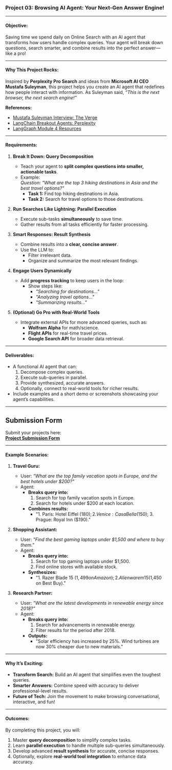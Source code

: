 ### **Project 03: Browsing AI Agent: Your Next-Gen Answer Engine!**  

---

#### **Objective:**  
Saving time we spend daily on Online Search with an AI agent that transforms how users handle complex queries. Your agent will break down questions, search smarter, and combine results into the perfect answer—like a pro!  

---

#### **Why This Project Rocks:**  
Inspired by **Perplexity Pro Search** and ideas from **Microsoft AI CEO Mustafa Suleyman**, this project helps you create an AI agent that redefines how people interact with information. As Suleyman said, *“This is the next browser, the next search engine!”*  

**References:**  
- [Mustafa Suleyman Interview: The Verge](https://www.theverge.com/24314821/microsoft-ai-ceo-mustafa-suleyman-google-deepmind-openai-inflection-agi-decoder-podcast)  
- [LangChain Breakout Agents: Perplexity](https://www.langchain.com/breakoutagents/perplexity)  
- [LangGraph Module 4 Resources](https://github.com/panaversity/learn-agentic-ai/tree/main/12_langchain_ecosystem/langgraph/course-notebooks/module-4)  

---

#### **Requirements:**  

1. **Break It Down: Query Decomposition**  
   - Teach your agent to **split complex questions into smaller, actionable tasks**.  
   - Example:  
     *Question:* *"What are the top 3 hiking destinations in Asia and the best travel options?"*  
     - **Task 1:** Find top hiking destinations in Asia.  
     - **Task 2:** Search for travel options to those destinations.  

2. **Run Searches Like Lightning: Parallel Execution**  
   - Execute sub-tasks **simultaneously** to save time.  
   - Gather results from all tasks efficiently for faster processing.  

3. **Smart Responses: Result Synthesis**  
   - Combine results into a **clear, concise answer**.  
   - Use the LLM to:  
     - Filter irrelevant data.  
     - Organize and summarize the most relevant findings.  

4. **Engage Users Dynamically**  
   - Add **progress tracking** to keep users in the loop:  
     - Show steps like:
       - *"Searching for destinations..."*
       - *"Analyzing travel options..."*
       - *"Summarizing results..."*  

5. **(Optional) Go Pro with Real-World Tools**  
   - Integrate external APIs for more advanced queries, such as:  
     - **Wolfram Alpha** for math/science.  
     - **Flight APIs** for real-time travel prices.  
     - **Google Search API** for broader data retrieval.  

---

#### **Deliverables:**  
- A functional AI agent that can:  
  1. Decompose complex queries.  
  2. Execute sub-queries in parallel.  
  3. Provide synthesized, accurate answers.  
  4. Optionally, connect to real-world tools for richer results.  
- Include examples and a short demo or screenshots showcasing your agent’s capabilities.  

---

## **Submission Form**

Submit your projects here:  
[**Project Submission Form**](https://forms.gle/yB6X4TzE2dCVThCj8)

---

#### **Example Scenarios:**  

1. **Travel Guru:**  
   - User: *"What are the top family vacation spots in Europe, and the best hotels under $200?"*  
   - Agent:  
     - **Breaks query into:**  
       1. Search for top family vacation spots in Europe.  
       2. Search for hotels under $200 at each location.  
     - **Combines results:**  
       - "1. Paris: Hotel Eiffel ($180); 2. Venice: Casa Bella ($150); 3. Prague: Royal Inn ($190)."  

2. **Shopping Assistant:**  
   - User: *"Find the best gaming laptops under $1,500 and where to buy them."*  
   - Agent:  
     - **Breaks query into:**  
       1. Search for top gaming laptops under $1,500.  
       2. Find online stores with available stock.  
     - **Synthesizes:**  
       - "1. Razer Blade 15 ($1,499 on Amazon); 2. Alienware m15 ($1,450 on Best Buy)."  

3. **Research Partner:**  
   - User: *"What are the latest developments in renewable energy since 2018?"*  
   - Agent:  
     - **Breaks query into:**  
       1. Search for advancements in renewable energy.  
       2. Filter results for the period after 2018.  
     - **Outputs:**  
       - "Solar efficiency has increased by 25%. Wind turbines are now 30% cheaper due to new materials."  

---

#### **Why It’s Exciting:**  
- **Transform Search:** Build an AI agent that simplifies even the toughest queries.  
- **Smarter Answers:** Combine speed with accuracy to deliver professional-level results.  
- **Future of Tech:** Join the movement to make browsing conversational, interactive, and fun!  

---

#### **Outcomes:**  
By completing this project, you will:  
1. Master **query decomposition** to simplify complex tasks.  
2. Learn **parallel execution** to handle multiple sub-queries simultaneously.  
3. Develop advanced **result synthesis** for accurate, concise responses.  
4. Optionally, explore **real-world tool integration** to enhance data accuracy.  